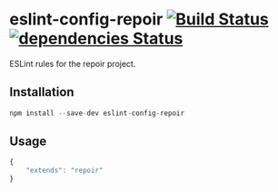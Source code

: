 # eslint-config-repoir [![Build Status](https://travis-ci.org/repoir/eslint-config-repoir.svg?branch=master)](https://travis-ci.org/repoir/eslint-config-repoir) [![dependencies Status](https://david-dm.org/repoir/eslint-config-repoir/status.svg)](https://david-dm.org/repoir/eslint-config-repoir)

ESLint rules for the repoir project.

## Installation

```js
npm install --save-dev eslint-config-repoir
```

## Usage

```js
{
    "extends": "repoir"
}
```
